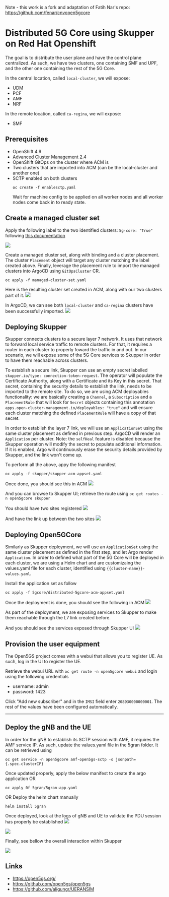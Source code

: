 Note - this work is a fork and adaptation of Fatih Nar's repo: https://github.com/fenar/cnvopen5gcore

# Distributed 5G Core using Skupper on Red Hat Openshift

The goal is to distribute the user plane and have the control plane centralized. As such, we have two clusters, one containing SMF and UPF, and the other one containing the rest of the 5G Core.

In the central location, called `local-cluster`, we will expose:
- UDM
- PCF
- AMF
- NRF

In the remote location, called `ca-regina`, we will expose:
- SMF

## Prerequisites

- OpenShift 4.9
- Advanced Cluster Management 2.4
- OpenShift GitOps on the cluster where ACM is
- Two clusters that are imported into ACM (can be the local-cluster and another one)
- SCTP enabled on both clusters
    ```
    oc create -f enablesctp.yaml
    ```
    Wait for machine config to be applied on all worker nodes and all worker nodes come back in to ready state.

## Create a managed cluster set

Apply the following label to the two identified clusters: `5g-core: "True"` following [this documentation](https://access.redhat.com/documentation/en-us/red_hat_advanced_cluster_management_for_kubernetes/2.4/html/clusters/managing-your-clusters#managing-cluster-labels)

![](assets/cluster-label.png)

Create a managed cluster set, along with binding and a cluster placement. The cluster `Placement` object will target any cluster matching the label created above.
Finally, leverage the placement rule to import the managed clusters into ArgoCD using `GitOpsCluster` CR.
~~~
oc apply -f managed-cluster-set.yaml
~~~

Here is the resulting cluster set created in ACM, along with our two clusters part of it.
![](assets/cluster-set.png)

In ArgoCD, we can see both `local-cluster` and `ca-regina` clusters have been successfully imported.
![](assets/argocd-clusters.png)

## Deploying Skupper

Skupper connects clusters to a secure layer 7 network. It uses that network to forward local service traffic to remote clusters. For that, it requires a router in each cluster to properly foward the traffic in and out. In our scenario, we will expose some of the 5G Core services to Skupper in order to have them reachable across clusters.

To establish a secure link, Skupper can use an empty secret labelled `skupper.io/type: connection-token-request`. The operator will populate the Certificate Authority, along with a Certificate and its Key in this secret.
That secret, containing the security details to establish the link, needs to be imported to the remote site.
To do so, we are using ACM deployables functionality: we are basically creating a `Channel`, a `Subscription` and a `PlacementRule` that will look for `Secret` objects containing this annotation `apps.open-cluster-management.io/deployables: "true"` and will ensure each cluster matching the defined `PlacementRule` will have a copy of that secret.

In order to establish the layer 7 link, we will use an `ApplicationSet` using the same cluster placement as defined in previous step. ArgoCD will render an `Application` per cluster.
Note: the `selfHeal` feature is disabled because the Skupper operation will modify the secret to populate additional information. If it is enabled, Argo will continuously erase the security details provided by Skupper, and the link won't come up.

To perform all the above, appy the following manifest
~~~
oc apply -f skupper/skupper-acm-appset.yaml
~~~

Once done, you should see this in ACM
![](assets/acm-skupper-appset.png)

And you can browse to Skupper UI; retrieve the route using `oc get routes -n open5gcore skupper`

You should have two sites registered
![](assets/ca-regina-sites.png)

And have the link up between the two sites
![](assets/ca-regina-link.png)

## Deploying Open5GCore

Similarly as Skupper deployment, we will use an `ApplicationSet` using the same cluster placement as defined in the first step, and let Argo render `Application`.
In order to defined what part of the 5G Core will be deployed in each cluster, we are using a Helm chart and are customizaing the values.yaml file for each cluster, identified using `{{cluster-name}}-values.yaml`.

Install the application set as follow
~~~
oc apply -f 5gcore/distributed-5gcore-acm-appset.yaml
~~~

Once the deployment is done, you should see the following in ACM
![](assets/distributed-5g-acm.png)

As part of the deployment, we are exposing services to Skupper to make them reachable through the L7 link created before.

And you should see the services exposed through Skupper UI
![](assets/exposed-services.png)

## Provision the user equipment

The Open5GS project comes with a webui that allows you to register UE. As such, log in the UI to register the UE.

Retrieve the webui URL with `oc get route -n open5gcore webui` and login using the following credentials
- username: admin
- password: 1423

Click "Add new subscriber" and in the `IMSI` field enter `208930000000001`. The rest of the values have been configured automatically.

----
## Deploy the gNB and the UE

In order for the gNB to establish its SCTP session with AMF, it requires the AMF service IP. As such, update the values.yaml file in the 5gran folder.
It can be retrieved using
~~~
oc get service -n open5gcore amf-open5gs-sctp -o jsonpath={.spec.clusterIP}
~~~

Once updated properly, apply the below manifest to create the argo application OR
~~~
oc apply 0f 5gran/5gran-app.yaml
~~~

OR Deploy the helm chart manually
~~~
helm install 5gran
~~~

Once deployed, look at the logs of gNB and UE to validate the PDU session has properly be established
![](assets/gnb-logs.png)

![](assets/ue-logs.png)


Finally, see bellow the overall interaction within Skupper

![](assets/skupper-svc-interaction.png)

## Links
- https://open5gs.org/
- https://github.com/open5gs/open5gs
- https://github.com/aligungr/UERANSIM